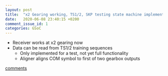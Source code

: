 ```yaml
---
layout: post
title:  "x2 Gearing working, TS1/2, SKP testing state machine implemented"
date:   2020-06-08 23:40:15 +0200
comment_issue_id: 1
categories: GSoC
---
```

- Receiver works at x2 gearing now
- Data can be read from TS1/2 training sequences
	- Only implemented for a test, not yet full functionality
	- Aligner aligns COM symbol to first of two gearbox outputs

[comments][comments]

[git]: https://github.com/ECP5-PCIe/ECP5-PCIe
[Comments]: https://github.com/ECP5-PCIe/ECP5-PCIe.github.io/issues/10
